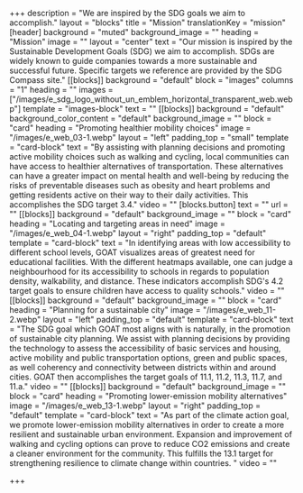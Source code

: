 +++
description = "We are inspired by the SDG goals we aim to accomplish."
layout = "blocks"
title = "Mission"
translationKey = "mission"
[header]
background = "muted"
background_image = ""
heading = "Mission"
image = ""
layout = "center"
text = "Our mission is inspired by the Sustainable Development Goals (SDG) we aim to accomplish. SDGs are widely known to guide companies towards a more sustainable and successful future. Specific targets we reference are provided by the SDG Compass site."
[[blocks]]
background = "default"
block = "images"
columns = "1"
heading = ""
images = ["/images/e_sdg_logo_without_un_emblem_horizontal_transparent_web.webp"]
template = "images-block"
text = ""
[[blocks]]
background = "default"
background_color_content = "default"
background_image = ""
block = "card"
heading = "Promoting healthier mobility choices"
image = "/images/e_web_03-1.webp"
layout = "left"
padding_top = "small"
template = "card-block"
text = "By assisting with planning decisions and promoting active mobility choices such as walking and cycling, local communities can have access to healthier alternatives of transportation. These alternatives can have a greater impact on mental health and well-being by reducing the risks of preventable diseases such as obesity and heart problems and getting residents active on their way to their daily activities. This accomplishes the SDG target 3.4."
video = ""
[blocks.button]
text = ""
url = ""
[[blocks]]
background = "default"
background_image = ""
block = "card"
heading = "Locating and targeting areas in need"
image = "/images/e_web_04-1.webp"
layout = "right"
padding_top = "default"
template = "card-block"
text = "In identifying areas with low accessibility to different school levels, GOAT visualizes areas of greatest need for educational facilities. With the different heatmaps available, one can judge a neighbourhood for its accessibility to schools in regards to population density, walkability, and distance. These indicators accomplish SDG's 4.2 target goals to ensure children have access to quality schools."
video = ""
[[blocks]]
background = "default"
background_image = ""
block = "card"
heading = "Planning for a sustainable city"
image = "/images/e_web_11-2.webp"
layout = "left"
padding_top = "default"
template = "card-block"
text = "The SDG goal which GOAT most aligns with is naturally, in the promotion of sustainable city planning. We assist with planning decisions by providing the technology to assess the accessibility of basic services and housing, active mobility and public transportation options, green and public spaces, as well coherency and connectivity between districts within and around cities. GOAT then accomplishes the target goals of 11.1, 11.2, 11.3, 11.7, and 11.a."
video = ""
[[blocks]]
background = "default"
background_image = ""
block = "card"
heading = "Promoting lower-emission mobility alternatives"
image = "/images/e_web_13-1.webp"
layout = "right"
padding_top = "default"
template = "card-block"
text = "As part of the climate action goal, we promote lower-emission mobility alternatives in order to create a more resilient and sustainable urban environment. Expansion and improvement of walking and cycling options can prove to reduce CO2 emissions and create a cleaner environment for the community. This fulfills the 13.1 target for strengthening resilience to climate change within countries. "
video = ""

+++
